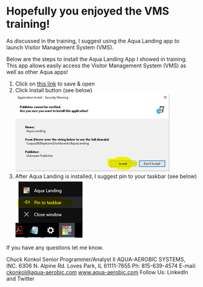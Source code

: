 # Hopefully you enjoyed the VMS training!  

As discussed in the training, I suggest using the Aqua Landing app to launch Visitor Management System (VMS).

Below are the steps to install the Aqua Landing App I showed in training. This app allows easily access the Visitor Management System (VMS) as well as other Aqua apps!

1.	Click on [this link](aqualanding.application) to save & open 
2.	Click Install button  (see below)
<br />![install AquaLanding](88.png)
3.	After Aqua Landing is installed, I suggest pin to your taskbar (see below)
<br />![install AquaLanding](99.png)

If you have any questions let me know. 

Chuck Konkol
Senior Programmer/Analyst II
AQUA-AEROBIC SYSTEMS, INC.
6306 N. Alpine Rd.
Loves Park, IL 61111-7655
Ph: 815-639-4574
E-mail: ckonkol@aqua-aerobic.com 
www.aqua-aerobic.com
Follow Us: LinkedIn and Twitter

 
